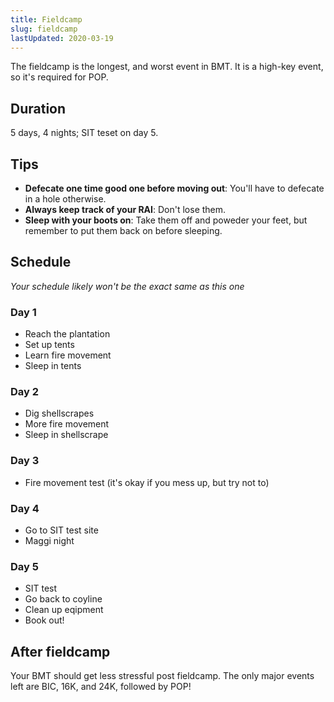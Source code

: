 ```yaml
---
title: Fieldcamp
slug: fieldcamp
lastUpdated: 2020-03-19
---
```



<Alert :incomplete="true" />

The fieldcamp is the longest, and worst event in BMT. It is a high-key event, so it's required for POP.

## Duration
5 days, 4 nights; SIT teset on day 5.

## Tips
- **Defecate one time good one before moving out**: You'll have to defecate in a hole otherwise.
- **Always keep track of your RAI**: Don't lose them.
- **Sleep with your boots on**: Take them off and poweder your feet, but remember to put them back on before sleeping.

## Schedule
*Your schedule likely won't be the exact same as this one*

### Day 1
- Reach the plantation
- Set up tents
- Learn fire movement
- Sleep in tents

### Day 2
- Dig shellscrapes
- More fire movement
- Sleep in shellscrape

### Day 3
- Fire movement test (it's okay if you mess up, but try not to)

### Day 4
- Go to SIT test site
- Maggi night

### Day 5
- SIT test
- Go back to coyline
- Clean up eqipment
- Book out!

<!-- ## Fire control order

### Contacted

- Prone and locate enemy
- Return fire

IC: Group! Improve cover! 

IC must recite FCO:

- Group
- Straight ahead
- 30
- Enemy in front of tree
- FIRE!

### Move forward

IC: IC moving forward, safe, cover me!

All men must move forward and take cover. First the IC goes, followed by 2nd man, followed by 3rd man. Remember to put your weapon in safe mode and shout out "Safe" before moving. As you're moving, count to 4. If you are not at the next tree by 4, just drop into the prone position and crawl towards the tree.

### Enemy down

IC: IC moving, safe!

IC: IC on! (*No need to say cover me because enemy already down*)

### FAFRA

1. Freeze: look around and make sure no enemy
2. Advance: go forward
3. Freeze: take a look in front, make sure nothing
4. Regroup: reorganize, high kneel to next tree
5. Ace: ammunition, condition, equipment -->

## After fieldcamp
Your BMT should get less stressful post fieldcamp. The only major events left are <nuxt-link to="/bmt/bic">BIC</nuxt-link>, 16K, and 24K, followed by POP!